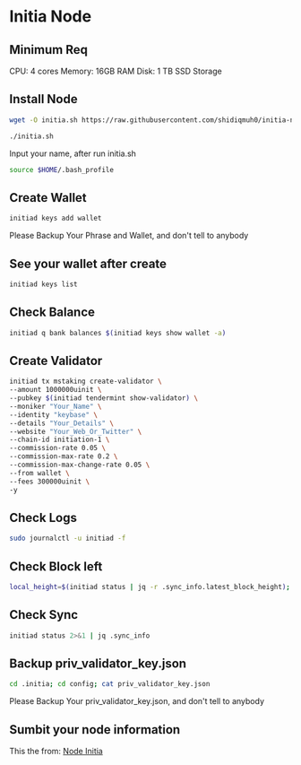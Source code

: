 # Initia Node

## Minimum Req
CPU: 4 cores
Memory: 16GB RAM
Disk: 1 TB SSD Storage

## Install Node
```bash
wget -O initia.sh https://raw.githubusercontent.com/shidiqmuh0/initia-node/main/initia.sh; chmod +x initia.sh
```

```bash
./initia.sh
```
Input your name, after run initia.sh

```bash
source $HOME/.bash_profile
```

## Create Wallet
```bash
initiad keys add wallet
```

Please Backup Your Phrase and Wallet, and don't tell to anybody

##  See your wallet after create
```bash
initiad keys list
```

## Check Balance
```bash
initiad q bank balances $(initiad keys show wallet -a)
```

## Create Validator
```bash
initiad tx mstaking create-validator \
--amount 1000000uinit \
--pubkey $(initiad tendermint show-validator) \
--moniker "Your_Name" \
--identity "keybase" \
--details "Your_Details" \
--website "Your_Web_Or_Twitter" \
--chain-id initiation-1 \
--commission-rate 0.05 \
--commission-max-rate 0.2 \
--commission-max-change-rate 0.05 \
--from wallet \
--fees 300000uinit \
-y
```

## Check Logs
```bash
sudo journalctl -u initiad -f
```


## Check Block left
```bash
local_height=$(initiad status | jq -r .sync_info.latest_block_height); network_height=$(curl -s https://rpc-initia-testnet.trusted-point.com/status | jq -r .result.sync_info.latest_block_height); blocks_left=$((network_height - local_height)); echo "Your node height: $local_height"; echo "Network height: $network_height"; echo "Blocks left: $blocks_left"
```

## Check Sync
```bash
initiad status 2>&1 | jq .sync_info
```

## Backup priv_validator_key.json
```bash
cd .initia; cd config; cat priv_validator_key.json
```

Please Backup Your priv_validator_key.json, and don't tell to anybody

## Sumbit your node information
This the from:
[Node Initia]([https://docs.google.com/forms/d/e/1FAIpQLSc09Kl6mXyZHOL12n_6IUA8MCcL6OqzTqsoZn9N8gpptoeU_Q/viewform])
